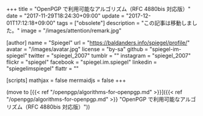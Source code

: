 +++
title = "OpenPGP で利用可能なアルゴリズム（RFC 4880bis 対応版）"
date =  "2017-11-29T18:24:30+09:00"
update =  "2017-12-01T17:12:18+09:00"
tags = ["obsolete"]
description = "この記事は移動しました。"
image = "/images/attention/remark.jpg"

[author]
  name      = "Spiegel"
  url       = "https://baldanders.info/spiegel/profile/"
  avatar    = "/images/avatar.jpg"
  license   = "by-sa"
  github    = "spiegel-im-spiegel"
  twitter   = "spiegel_2007"
  tumblr    = ""
  instagram = "spiegel_2007"
  flickr    = "spiegel"
  facebook  = "spiegel.im.spiegel"
  linkedin  = "spiegelimspiegel"
  flattr    = ""

[scripts]
  mathjax = false
  mermaidjs = false
+++

(move to [{{< ref "/openpgp/algorithms-for-openpgp.md" >}}]({{< ref "/openpgp/algorithms-for-openpgp.md" >}} "OpenPGP で利用可能なアルゴリズム（RFC 4880bis 対応版）"))
